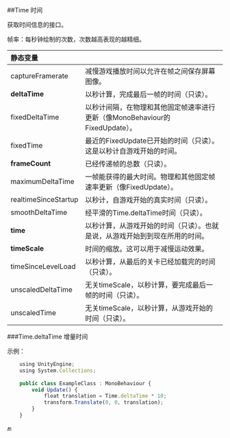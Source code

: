 ##Time 时间

获取时间信息的接口。

帧率：每秒钟绘制的次数，次数越高表现的越精细。


|静态变量||
|:--|:--|
|captureFramerate|减慢游戏播放时间以允许在帧之间保存屏幕图像。|
|**deltaTime**|以秒计算，完成最后一帧的时间（只读）。|
|fixedDeltaTime|以秒计间隔，在物理和其他固定帧速率进行更新（像MonoBehaviour的FixedUpdate）。|
|fixedTime|最近的FixedUpdate已开始的时间（只读）。这是以秒计自游戏开始的时间。|
|**frameCount**|已经传递帧的总数（只读）。|
|maximumDeltaTime|一帧能获得的最大时间。物理和其他固定帧速率更新（像FixedUpdate）。|
|realtimeSinceStartup|以秒计，自游戏开始的真实时间（只读）。|
|smoothDeltaTime|经平滑的Time.deltaTime时间（只读）。|
|**time**|以秒计算，从游戏开始的时间（只读）。也就是说，从游戏开始到到现在所用的时间。|
|**timeScale**|时间的缩放。这可以用于减慢运动效果。|
|timeSinceLevelLoad|以秒计算，从最后的关卡已经加载完的时间（只读）。|
|unscaledDeltaTime|无关timeScale，以秒计算，要完成最后一帧的时间（只读）。|
|unscaledTime|无关timeScale，以秒计算，从游戏开始的时间（只读）。|

###Time.deltaTime 增量时间

示例：
```javascript
    using UnityEngine;
    using System.Collections;
 
    public class ExampleClass : MonoBehaviour {
        void Update() {
            float translation = Time.deltaTime * 10;
            transform.Translate(0, 0, translation);
        }
    }
```

🔚

